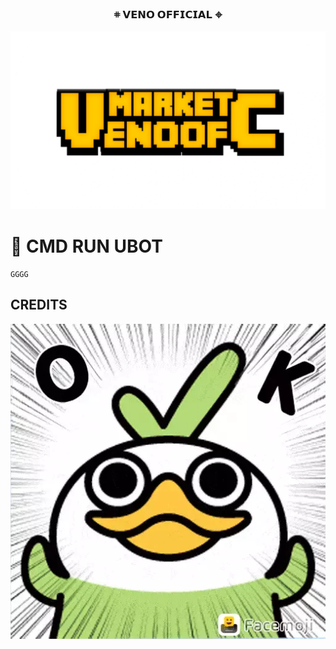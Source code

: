 <!-- START GLOBAL CORPORATION -->
<h3 align="center">
  𖥻 𝗩𝗘𝗡𝗢 𝗢𝗙𝗙𝗜𝗖𝗜𝗔𝗟 𖦏

  ![](https://github.com/kuymabar/mmk/blob/main/20241225_234731.png)
</h3>

# 🪽 CMD RUN UBOT
```
GGGG
```
## CREDITS 
> 
  ![](https://github.com/kuymabar/mmk/blob/main/VENO.webp)
</h3>







